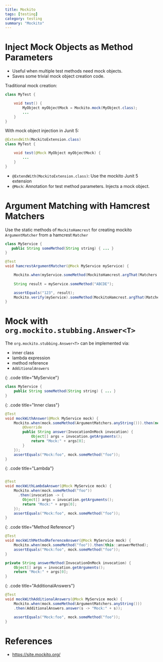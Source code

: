 ```yaml
---
title: Mockito
tags: [testing]
category: testing
summary: "Mockito"
---
```


# Inject Mock Objects as Method Parameters


* Useful when multiple test methods need mock objects.
* Saves some trivial mock object creation code.


Traditional mock creation:

~~~java
class MyTest {

    void test() {
        MyObject myObjectMock = Mockito.mock(MyObject.class);
        ...
    }
}
~~~


With mock object injection in Junit 5:

~~~java
@ExtendWith(MockitoExtension.class)
class MyTest {

    void test(@Mock MyObject myObjectMock) {
        ...
    }
}
~~~

* `@ExtendWith(MockitoExtension.class)`: Use the mockito Junit 5 extension
* `@Mock`: Annotation for test method parameters. Injects a mock object.  


# Argument Matching with Hamcrest Matchers

Use the static methods of `MockitoHamcrest` for creating mockito `ArgumentMatcher` from a hamcrest `Matcher`


~~~java
class MyService {
   public String someMethod(String string) { ... }
}

@Test
void hamcrestArgumentMatcher(@Mock MyService myService) {

    Mockito.when(myService.someMethod(MockitoHamcrest.argThat(Matchers.startsWith("ABC")))).thenReturn("123");
 
    String result = myService.someMethod("ABCDE");

    assertEquals("123", result);
    Mockito.verify(myService).someMethod(MockitoHamcrest.argThat(Matchers.startsWith("ABC")));
}
~~~

# Mock with `org.mockito.stubbing.Answer<T>`

The `org.mockito.stubbing.Answer<T>` can be implemented via:

* inner class
* lambda expression
* method reference
* `AdditionalAnswers`  

{: .code title="MyService"}
~~~java 
class MyService {
    public String someMethod(String string) { ... }
}
~~~

{: .code title="Inner class"}
~~~java 
@Test
void mockWithAnswer(@Mock MyService mock) {
    Mockito.when(mock.someMethod(ArgumentMatchers.anyString())).then(new Answer<String>() {
        @Override
        public String answer(InvocationOnMock invocation) {
            Object[] args = invocation.getArguments();
            return "Mock:" + args[0];
        }
    });
    assertEquals("Mock:foo", mock.someMethod("foo"));
}
~~~

{: .code title="Lambda"}
~~~java

@Test
void mockWithLambdaAnswer(@Mock MyService mock) {
    Mockito.when(mock.someMethod("foo"))
      .then(invocation -> {
        Object[] args = invocation.getArguments();
        return "Mock:" + args[0];
    });
    assertEquals("Mock:foo", mock.someMethod("foo"));
}
~~~

{: .code title="Method Reference"}
~~~java
@Test
void mockWithMethodReferenceAnswer(@Mock MyService mock) {
    Mockito.when(mock.someMethod("foo")).then(this::answerMethod);
    assertEquals("Mock:foo", mock.someMethod("foo"));
}

private String answerMethod(InvocationOnMock invocation) {
    Object[] args = invocation.getArguments();
    return "Mock:" + args[0];
}
~~~


{: .code title="AdditionalAnswers"}
~~~java
@Test
void mockWithAdditionalAnswers(@Mock MyService mock) {
    Mockito.when(mock.someMethod(ArgumentMatchers.anyString()))
    .then(AdditionalAnswers.answer(s -> "Mock:" + s));

    assertEquals("Mock:foo", mock.someMethod("foo"));
}
~~~
# References

* <https://site.mockito.org/>